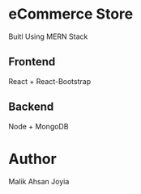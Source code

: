 # eCommerce Store

Buitl Using MERN Stack

## Frontend
React + React-Bootstrap
## Backend
Node + MongoDB

# Author
Malik Ahsan Joyia
